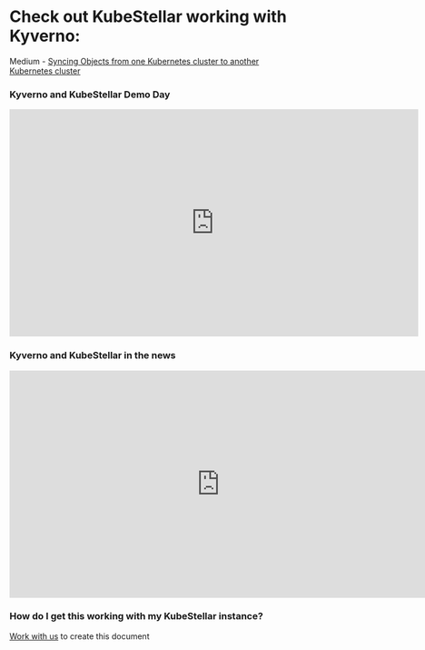 # Check out KubeStellar working with Kyverno:
Medium - [Syncing Objects from one Kubernetes cluster to another Kubernetes cluster](https://medium.com/@yana1205dev/syncing-objects-between-kubernetes-kubernetes-bcedafdc80c2)<br/>

### Kyverno and KubeStellar Demo Day
<p align=center>
<div class="spinner1"></div>
<iframe id="myFrame1" width="720" height="400" src="https://www.youtube.com/embed/tcpequs5pVM?controls=0" title="YouTube video player" frameborder="0" allow="accelerometer; autoplay; clipboard-write; encrypted-media; gyroscope; picture-in-picture; web-share" allowfullscreen></iframe>
<!-- ![type:video](https://www.youtube.com/embed/tcpequs5pVM) -->
</p>

### Kyverno and KubeStellar in the news
<p align=center>
<div class="spinner2"></div>
<iframe id='myFrame2' src="https://www.linkedin.com/embed/feed/update/urn:li:share:7072623853629263875" scrolling=no height="400" width="740" frameborder="0" allowfullscreen="" title="Kyverno and KubeStellar"></iframe>
</p>

### How do I get this working with my KubeStellar instance?
[Work with us](https://kubernetes.slack.com/archives/C058SUSL5AA) to create this document

<script>
const spinner1 = document.querySelector('.spinner1');
const spinner2 = document.querySelector('.spinner2');
const iframe1 = document.querySelector('#myFrame1');
const iframe2 = document.querySelector('#myFrame2');

iframe.addEventListener('load', function() {
    spinner1.style.display = 'none';
    spinner2.style.display = 'none';
    iframe1.style.display = 'block';
    iframe2.style.display = 'block';
});
</script>